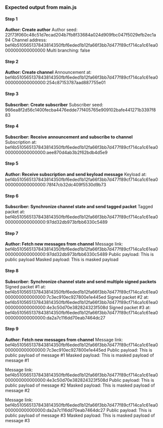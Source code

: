 ### Expected output from main.js

#### Step 1
**Author: Create author**
Author seed:  22f73f060c48c51d7ecad204b7fb8f33684a024d909fbc047f5029efb2ec1a94
Channel address: bef4b510565137843814350fbf6eded1b12fa66f3bb7d477f89cf714ca1c61ea0000000000000000
Multi branching: false

#### Step 2
**Author: Create channel**
Announcement at: bef4b510565137843814350fbf6eded1b12fa66f3bb7d477f89cf714ca1c61ea0000000000000000:254c87153787aad887755e01

#### Step 3
**Subscriber: Create subscriber**
Subscriber seed: 966ea8f2d56c1400fecba4476edde77f405765e909102bafe441271b3397f883

#### Step 4
**Subscriber: Receive announcement and subscribe to channel**
Subscription at: bef4b510565137843814350fbf6eded1b12fa66f3bb7d477f89cf714ca1c61ea0000000000000000:aee870d4ab3b2f62bdb4d5e9

#### Step 5
**Author: Receive subscription and send keyload message**
Keyload at:  bef4b510565137843814350fbf6eded1b12fa66f3bb7d477f89cf714ca1c61ea0000000000000000:78f47cb32dc409f5530d9b73

#### Step 6
**Subscriber: Synchronize channel state and send tagged packet**
Tagged packet at:  bef4b510565137843814350fbf6eded1b12fa66f3bb7d477f89cf714ca1c61ea0000000000000000:97dd32db973bfbb6330c5489

#### Step 7
**Author: Fetch new messages from channel**
Message link: bef4b510565137843814350fbf6eded1b12fa66f3bb7d477f89cf714ca1c61ea0000000000000000:97dd32db973bfbb6330c5489
Public payload:  This is public payload
Masked payload:  This is masked payload

#### Step 8
**Subscriber: Synchronize channel state and send multiple signed packets**
Signed packet #1 at: bef4b510565137843814350fbf6eded1b12fa66f3bb7d477f89cf714ca1c61ea0000000000000000:7c3ec910ec927800e1e445ed
Signed packet #2 at:  bef4b510565137843814350fbf6eded1b12fa66f3bb7d477f89cf714ca1c61ea0000000000000000:4e3c50d70e382824323f508d
Signed packet #3 at:  bef4b510565137843814350fbf6eded1b12fa66f3bb7d477f89cf714ca1c61ea0000000000000000:da2a7c116dd70eab7464dc27

#### Step 9
**Author: Fetch new messages from channel**
Message link: bef4b510565137843814350fbf6eded1b12fa66f3bb7d477f89cf714ca1c61ea0000000000000000:7c3ec910ec927800e1e445ed
Public payload:  This is public payload of message #1
Masked payload:  This is masked payload of message #1

Message link: bef4b510565137843814350fbf6eded1b12fa66f3bb7d477f89cf714ca1c61ea0000000000000000:4e3c50d70e382824323f508d
Public payload:  This is public payload of message #2
Masked payload:  This is masked payload of message #2

Message link: bef4b510565137843814350fbf6eded1b12fa66f3bb7d477f89cf714ca1c61ea0000000000000000:da2a7c116dd70eab7464dc27
Public payload:  This is public payload of message #3
Masked payload:  This is masked payload of message #3